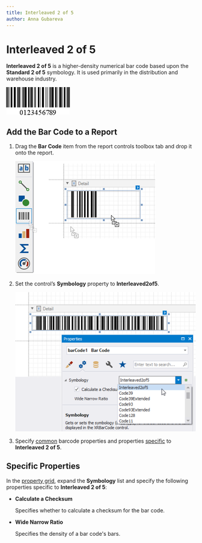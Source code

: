 ```yaml
---
title: Interleaved 2 of 5
author: Anna Gubareva
---
```

# Interleaved 2 of 5

**Interleaved 2 of 5** is a higher-density numerical bar code based upon the **Standard 2 of 5** symbology. It is used primarily in the distribution and warehouse industry.

![](../../../../../images/eurd-win-bar-code-interleaved-2-of-5.png)

## Add the Bar Code to a Report

1. Drag the **Bar Code** item from the report controls toolbox tab and drop it onto the report. 

    ![](../../../../../images/drag-and-drop-barcode.png)

2. Set the control’s **Symbology** property to **Interleaved2of5**. 

    ![](../../../../../images/interleaved-2-of-5-in-designer.png)

3. Specify [common](add-bar-codes-to-a-report.md) barcode properties and properties [specific](#specific-properties) to **Interleaved 2 of 5**.

## Specific Properties

In the [property grid](../../report-designer-tools/ui-panels/property-grid-tabbed-view.md), expand the **Symbology** list and specify the following properties specific to **Interleaved 2 of 5**:

* **Calculate a Checksum**

    Specifies whether to calculate a checksum for the bar code.

* **Wide Narrow Ratio**

    Specifies the density of a bar code's bars.